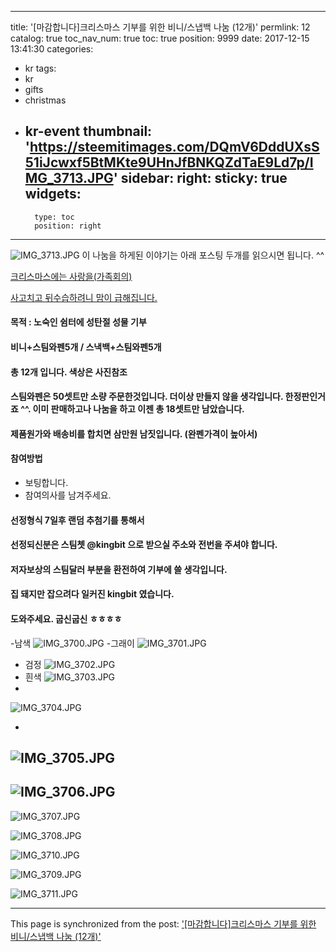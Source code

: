 
---
title: '[마감합니다]크리스마스 기부를 위한 비니/스냅백 나눔 (12개)'
permlink: 12
catalog: true
toc_nav_num: true
toc: true
position: 9999
date: 2017-12-15 13:41:30
categories:
- kr
tags:
- kr
- gifts
- christmas
- kr-event
thumbnail: 'https://steemitimages.com/DQmV6DddUXsS51iJcwxf5BtMKte9UHnJfBNKQZdTaE9Ld7p/IMG_3713.JPG'
sidebar:
    right:
        sticky: true
widgets:
    -
        type: toc
        position: right
---


![IMG_3713.JPG](https://steemitimages.com/DQmV6DddUXsS51iJcwxf5BtMKte9UHnJfBNKQZdTaE9Ld7p/IMG_3713.JPG)
 이 나눔을 하게된 이야기는 아래 포스팅 두개를 읽으시면 됩니다. ^^ 

[크리스마스에는 사랑을(가족회의)](https://steemit.com/kr/@kingbit/68lsj4)

[사고치고 뒤수습하려니 맘이 급해집니다.](https://steemit.com/kr/@kingbit/46thsx)
#### 목적 : 노숙인 쉼터에 성탄절 성물 기부
#### 비니+스팀와펜5개 / 스낵백+스팀와펜5개 
#### 총 12개 입니다. 색상은 사진참조 
#### 스팀와펜은 50셋트만 소량 주문한것입니다. 더이상 만들지 않을 생각입니다. 한정판인거죠 ^^. 이미 판매하고나 나눔을 하고 이젠 총 18셋트만 남았습니다. 
#### 제품원가와 배송비를 합치면 삼만원 남짓입니다. (완펜가격이 높아서)
#### 참여방법
- 보팅합니다. 
- 참여의사를 남겨주세요. 
#### 선정형식 7일후 랜덤 추첨기를 통해서
#### 선정되신분은 스팀쳇 @kingbit 으로 받으실 주소와 전번을 주셔야 합니다. 

#### 저자보상의 스팀달러 부분을 환전하여 기부에 쓸 생각입니다.  

#### 집 돼지만 잡으려다 일커진 kingbit 였습니다. 
#### 도와주세요. 굽신굽신 ㅎㅎㅎㅎ
-남색
![IMG_3700.JPG](https://steemitimages.com/DQmXbfTAy2ZgCuGL5hpZBKysfRdDajmCap3VWbEESgjm4kJ/IMG_3700.JPG)
-그래이
![IMG_3701.JPG](https://steemitimages.com/DQmSUvvcBuRZQSiWXGAxp3oWh8Sns3EXpX82ZFo6KsFpgqD/IMG_3701.JPG)
- 검정
![IMG_3702.JPG](https://steemitimages.com/DQmPPRBpjjfxq5w2utgKBcEQZNqQ1bPvNCRQkZ5a6UEudAN/IMG_3702.JPG)
- 흰색
![IMG_3703.JPG](https://steemitimages.com/DQmbAp7ENFQ5C7fF1bhesA3abZyyw8rJougn6Ptvk5CNFze/IMG_3703.JPG)
-
![IMG_3704.JPG](https://steemitimages.com/DQmRuzEb4HtxqLXuiE2kKkGAzVf9iVfToajRaBvD7rVyYJh/IMG_3704.JPG)

-
![IMG_3705.JPG](https://steemitimages.com/DQmPTKFsmTME1FjsNoLStaUpJdBrnGTJFFUVN5pB9AHQK3j/IMG_3705.JPG)
-
![IMG_3706.JPG](https://steemitimages.com/DQmUdmVwo3ExaMLje2JPKvFLQtNg4XeoG13QZd2uEK2S9h5/IMG_3706.JPG)
-
![IMG_3707.JPG](https://steemitimages.com/DQmPUDjj71qrmsvRi9xRHvo3Y6B9jpk5vkqC1yjH1X4NMaA/IMG_3707.JPG)

![IMG_3708.JPG](https://steemitimages.com/DQmSBomGkG1bqocNgraodNgboS9KGUZ6tNMTPgYv3CjDptw/IMG_3708.JPG)

![IMG_3710.JPG](https://steemitimages.com/DQmV2MfoyRe9spMAQNJm4DWeFr9F7NXQr53BmAMJtpUk4Xd/IMG_3710.JPG)

![IMG_3709.JPG](https://steemitimages.com/DQmavRTbcrjLzRKAQ5LTNHyQY76kPyq9vojbR5oLoyt42uM/IMG_3709.JPG)

![IMG_3711.JPG](https://steemitimages.com/DQmf893TC3wWstqHiwSfDTRRyJwXkrZ32RxA48aktXD1YEk/IMG_3711.JPG)

- - -

This page is synchronized from the post: ['[마감합니다]크리스마스 기부를 위한 비니/스냅백 나눔 (12개)'](https://steemit.com/@kingbit/12)
